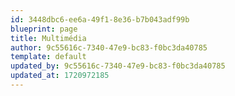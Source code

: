 ```yaml
---
id: 3448dbc6-ee6a-49f1-8e36-b7b043adf99b
blueprint: page
title: Multimédia
author: 9c55616c-7340-47e9-bc83-f0bc3da40785
template: default
updated_by: 9c55616c-7340-47e9-bc83-f0bc3da40785
updated_at: 1720972185
---
```

